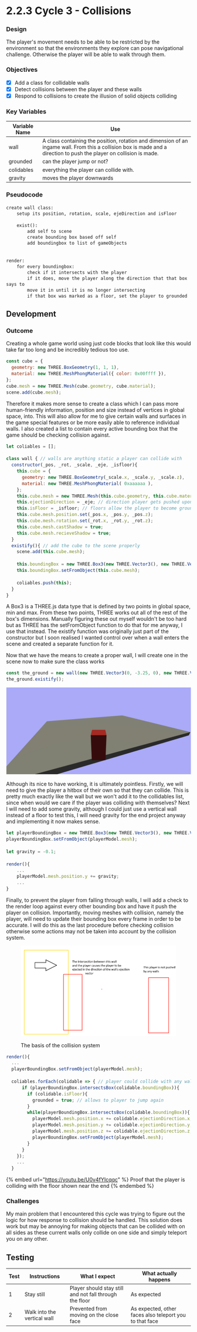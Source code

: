 # 2.2.3 Cycle 3 - Collisions

### Design

The player's movement needs to be able to be restricted by the environment so that the environments they explore can pose navigational challenge. Otherwise the player will be able to walk through them.

### Objectives

* [x] Add a class for collidable walls
* [x] Detect collisions between the player and these walls
* [x] Respond to collisions to create the illusion of solid objects colliding

### Key Variables

| Variable Name | Use                                                                                                                                                                   |
| ------------- | --------------------------------------------------------------------------------------------------------------------------------------------------------------------- |
| wall          | A class containing the position, rotation and dimension of an ingame wall. From this a collision box is made and a direction to push the player on collision is made. |
| grounded      | can the player jump or not?                                                                                                                                           |
| colidables    | everything the player can collide with.                                                                                                                               |
| gravity       | moves the player downwards                                                                                                                                            |

### Pseudocode

```
create wall class:
    setup its position, rotation, scale, ejeDirection and isFloor
    
    exist():
        add self to scene
        create bounding box based off self
        add boundingbox to list of gameObjects


render:
    for every boundingbox:
        check if it intersects with the player
        if it does, move the player along the direction that that box says to
        move it in until it is no longer intersecting
        if that box was marked as a floor, set the player to grounded
```

## Development

### Outcome

Creating a whole game world using just code blocks that look like this would take far too long and be incredibly tedious too use.

```javascript
const cube = {
  geometry: new THREE.BoxGeometry(1, 1, 1),
  material: new THREE.MeshPhongMaterial({ color: 0x00ffff }),
};
cube.mesh = new THREE.Mesh(cube.geometry, cube.material);
scene.add(cube.mesh);
```

Therefore it makes more sense to create a class which I can pass more human-friendly information, position and size instead of vertices in global space, into. This will also allow for me to give certain walls and surfaces in the game special features or be more easily able to reference individual walls. I also created a list to contain every active bounding box that the game should be checking collision against.

```javascript
let coliables = [];

class wall { // walls are anything static a player can collide with
  constructor(_pos, _rot, _scale, _eje, _isfloor){
    this.cube = {
      geometry: new THREE.BoxGeometry(_scale.x, _scale.y, _scale.z), 
      material: new THREE.MeshPhongMaterial( 0xaaaaaa ),
    };
    this.cube.mesh = new THREE.Mesh(this.cube.geometry, this.cube.material);
    this.ejectionDirection = _eje; // direction player gets pushed upon colliding. Should be small e.g. 0.1 - 0 - 0.1
    this.isFloor = _isfloor; // floors allow the player to become grounded again
    this.cube.mesh.position.set(_pos.x, _pos.y, _pos.z);
    this.cube.mesh.rotation.set(_rot.x, _rot.y, _rot.z);
    this.cube.mesh.castShadow = true;
    this.cube.mesh.recieveShadow = true;
  }
  existify(){ // add the cube to the scene properly
    scene.add(this.cube.mesh);

    this.boundingBox = new THREE.Box3(new THREE.Vector3(), new THREE.Vector3());
    this.boundingBox.setFromObject(this.cube.mesh);

    coliables.push(this);
  }
}
```

A Box3 is a THREE.js data type that is defined by two points in global space, min and max. From these two points, THREE works out all of the rest of the box's dimensions. Manually figuring these out myself wouldn't be too hard but as THREE has the setFromObject function to do that for me anyway, I use that instead. The existify function was originally just part of the constructor but I soon realised I wanted control over when a wall enters the scene and created a separate function for it.

Now that we have the means to create a proper wall, I will create one in the scene now to make sure the class works

```javascript
const the_ground = new wall(new THREE.Vector3(0, -3.25, 0), new THREE.Vector3(0, 0, 0), new THREE.Vector3(15, 0.5, 20), new THREE.Vector3(0, 0.02, 0), true);
the_ground.existify();
```

![We have now successfully done nothing that we couldn't already do, lets fix that](<../.gitbook/assets/image (5) (1).png>)

Although its nice to have working, it is ultimately pointless. Firstly, we will need to give the player a hitbox of their own so that they can collide. This is pretty much exactly like the wall but we won't add it to the collidables list, since when would we care if the player was colliding with themselves? Next I will need to add some gravity, although I could just use a vertical wall instead of a floor to test this, I will need gravity for the end project anyway and implementing it now makes sense.

```javascript
let playerBoundingBox = new THREE.Box3(new THREE.Vector3(), new THREE.Vector3());
playerBoundingBox.setFromObject(playerModel.mesh);

let gravity = -0.1;

render(){
    ...
    playerModel.mesh.position.y += gravity;
    ...
}
```

Finally, to prevent the player from falling through walls, I will add a check to the render loop against every other bounding box and have it push the player on collision. Importantly, moving meshes with collision, namely the player, will need to update their bounding box every frame in order to be accurate. I will do this as the last procedure before checking collision otherwise some actions may not be taken into account by the collision system.

<figure><img src="../.gitbook/assets/image (2).png" alt=""><figcaption><p>The basis of the collision system</p></figcaption></figure>

```javascript
render(){
  ...
  playerBoundingBox.setFromObject(playerModel.mesh);
  
  coliables.forEach(colidable => { // player could collide with any wall, so loop over all
      if (playerBoundingBox.intersectsBox(colidable.boundingBox)){
        if (colidable.isFloor){
          grounded = true; // allows to player to jump again
        }
        while(playerBoundingBox.intersectsBox(colidable.boundingBox)){
          playerModel.mesh.position.x += colidable.ejectionDirection.x;
          playerModel.mesh.position.y += colidable.ejectionDirection.y;
          playerModel.mesh.position.z += colidable.ejectionDirection.z;
          playerBoundingBox.setFromObject(playerModel.mesh);
        }
      }
    });
    ...
  }
```

{% embed url="https://youtu.be/U0v4fYIcqqc" %}
Proof that the player is colliding with the floor shown near the end
{% endembed %}

### Challenges

My main problem that I encountered this cycle was trying to figure out the logic for how response to collision should be handled. This solution does work but may be annoying for making objects that can be collided with on all sides as these current walls only collide on one side and simply teleport you on any other.

## Testing

| Test | Instructions                | What I expect                                           | What actually happens                                   |
| ---- | --------------------------- | ------------------------------------------------------- | ------------------------------------------------------- |
| 1    | Stay still                  | Player should stay still and not fall through the floor | As expected                                             |
| 2    | Walk into the vertical wall | Prevented from moving on the close face                 | As expected, other faces also teleport you to that face |
